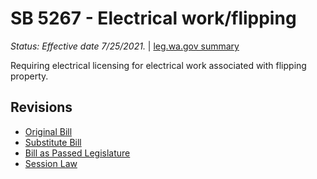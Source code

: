 # SB 5267 - Electrical work/flipping
*Status: Effective date 7/25/2021.* | [leg.wa.gov summary](https://app.leg.wa.gov/billsummary?BillNumber=5267&Year=2021)

Requiring electrical licensing for electrical work associated with flipping property.

## Revisions
* [Original Bill](1/)
* [Substitute Bill](S/)
* [Bill as Passed Legislature](S.PL/)
* [Session Law](S.SL/)